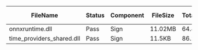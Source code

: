 ﻿ | FileName                  | Status | Component | FileSize | TotalTime(sec) | Upload(sec) | Submit(sec) | SignWait(sec) | Retry Count | 
 |---------------------------|--------|-----------|----------|----------------|-------------|-------------|---------------|-------------|
 | onnxruntime.dll           | Pass   | Sign      | 11.02MB  | 64.87          | 1.89        | 0.4         | 62.57         | 0           | 
 | time_providers_shared.dll | Pass   | Sign      | 11.5KB   | 86.27          | 0.83        | 0.34        | 83.98         | 0           | 
